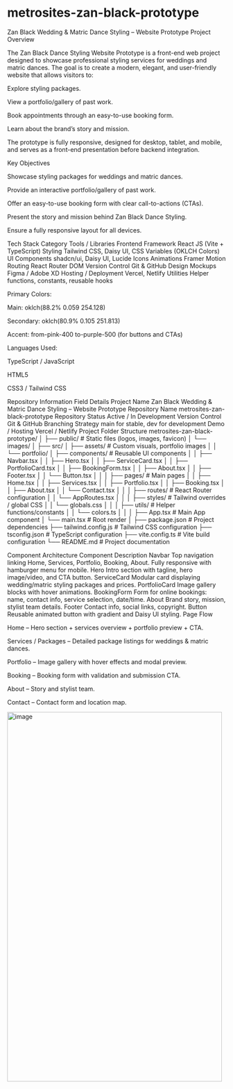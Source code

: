 # metrosites-zan-black-prototype


Zan Black Wedding & Matric Dance Styling – Website Prototype
Project Overview

The Zan Black Dance Styling Website Prototype is a front-end web project designed to showcase professional styling services for weddings and matric dances. The goal is to create a modern, elegant, and user-friendly website that allows visitors to:

Explore styling packages.

View a portfolio/gallery of past work.

Book appointments through an easy-to-use booking form.

Learn about the brand’s story and mission.

The prototype is fully responsive, designed for desktop, tablet, and mobile, and serves as a front-end presentation before backend integration.

Key Objectives

Showcase styling packages for weddings and matric dances.

Provide an interactive portfolio/gallery of past work.

Offer an easy-to-use booking form with clear call-to-actions (CTAs).

Present the story and mission behind Zan Black Dance Styling.

Ensure a fully responsive layout for all devices.

Tech Stack
Category	Tools / Libraries
Frontend Framework	React JS (Vite + TypeScript)
Styling	Tailwind CSS, Daisy UI, CSS Variables (OKLCH Colors)
UI Components	shadcn/ui, Daisy UI, Lucide Icons
Animations	Framer Motion
Routing	React Router DOM
Version Control	Git & GitHub
Design Mockups	Figma / Adobe XD
Hosting / Deployment	Vercel, Netlify
Utilities	Helper functions, constants, reusable hooks

Primary Colors:

Main: oklch(88.2% 0.059 254.128)

Secondary: oklch(80.9% 0.105 251.813)

Accent: from-pink-400 to-purple-500 (for buttons and CTAs)

Languages Used:

TypeScript / JavaScript

HTML5

CSS3 / Tailwind CSS

Repository Information
Field	Details
Project Name	Zan Black Wedding & Matric Dance Styling – Website Prototype
Repository Name	metrosites-zan-black-prototype
Repository Status	Active / In Development
Version Control	Git & GitHub
Branching Strategy	main for stable, dev for development
Demo / Hosting	Vercel / Netlify
Project Folder Structure
metrosites-zan-black-prototype/
│
├── public/                       # Static files (logos, images, favicon)
│   └── images/
│
├── src/
│   ├── assets/                    # Custom visuals, portfolio images
│   │   └── portfolio/
│   ├── components/                # Reusable UI components
│   │   ├── Navbar.tsx
│   │   ├── Hero.tsx
│   │   ├── ServiceCard.tsx
│   │   ├── PortfolioCard.tsx
│   │   ├── BookingForm.tsx
│   │   ├── About.tsx
│   │   ├── Footer.tsx
│   │   └── Button.tsx
│   │
│   ├── pages/                     # Main pages
│   │   ├── Home.tsx
│   │   ├── Services.tsx
│   │   ├── Portfolio.tsx
│   │   ├── Booking.tsx
│   │   ├── About.tsx
│   │   └── Contact.tsx
│   │
│   ├── routes/                    # React Router configuration
│   │   └── AppRoutes.tsx
│   │
│   ├── styles/                    # Tailwind overrides / global CSS
│   │   └── globals.css
│   │
│   ├── utils/                     # Helper functions/constants
│   │   └── colors.ts
│   │
│   ├── App.tsx                    # Main App component
│   └── main.tsx                   # Root render
│
├── package.json                   # Project dependencies
├── tailwind.config.js             # Tailwind CSS configuration
├── tsconfig.json                  # TypeScript configuration
├── vite.config.ts                 # Vite build configuration
└── README.md                      # Project documentation

Component Architecture
Component	Description
Navbar	Top navigation linking Home, Services, Portfolio, Booking, About. Fully responsive with hamburger menu for mobile.
Hero	Intro section with tagline, hero image/video, and CTA button.
ServiceCard	Modular card displaying wedding/matric styling packages and prices.
PortfolioCard	Image gallery blocks with hover animations.
BookingForm	Form for online bookings: name, contact info, service selection, date/time.
About	Brand story, mission, stylist team details.
Footer	Contact info, social links, copyright.
Button	Reusable animated button with gradient and Daisy UI styling.
Page Flow

Home – Hero section + services overview + portfolio preview + CTA.

Services / Packages – Detailed package listings for weddings & matric dances.

Portfolio – Image gallery with hover effects and modal preview.

Booking – Booking form with validation and submission CTA.

About – Story and stylist team.

Contact – Contact form and location map.


<img width="495" height="852" alt="image" src="https://github.com/user-attachments/assets/d2952c30-9a4b-4aec-b212-9bb422a58579" />




